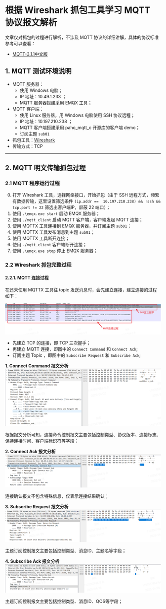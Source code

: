 # 根据 Wireshark 抓包工具学习 MQTT 协议报文解析

文章仅对抓包的过程进行解析，不涉及 MQTT 协议的详细讲解，具体的协议标准参考可以查看：
- [MQTT-3.1.1中文版](MQTT-3.1.1-CN.html)

## 1. MQTT 测试环境说明
- MQTT 服务器：
    - 使用 Windows 电脑；
    - IP 地址：10.49.1.233 ；
    - MQTT 服务器搭建采用 EMQX 工具；
- MQTT 客户端：
    - 使用 Linux 服务器，用 Windows 电脑使用 SSH 协议远程；
    - IP 地址：10.197.210.238 ；
    - MQTT 客户端搭建采用 paho_mqtt_c 开源库的客户端 demo；
    - 订阅主题 `sub01`
- 抓包工具：[Wireshark](https://www.wireshark.org/)
- 传输方式：TCP

------------------

## 2. MQTT 明文传输抓包过程
### 2.1 MQTT 程序运行过程
0. 打开 Wireshark 工具，选择网络接口，开始抓包（由于 SSH 远程方式，频繁有数据传输，这里设置筛选条件 `(ip.addr ==  10.197.210.238) && !ssh && tcp.port != 22` 筛选出客户端IP，屏蔽 22 端口）；
1. 使用 `.\emqx.exe start` 启动 EMQX 服务器；
2. 使用 `./mqtt_client` 启动 MQTT 客户端，客户端发起 MQTT 连接；
3. 使用 MQTTX 工具连接到 EMQX 服务器，并订阅主题 `sub01`；
4. 使用 MQTTX 工具发布消息到主题 `sub01`；
5. 使用 MQTTX 工具断开连接；
6. 使用 `./mqtt_client` 客户端断开连接；
7. 使用 `.\emqx.exe stop` 停止 EMQX 服务器；

### 2.2 Wireshark 抓包完整过程
#### 2.2.1. MQTT 连接过程
在还未使用 MQTTX 工具往 topic 发送消息时，会先建立连接，建立连接的过程如下：

![MQTT连接过程](png/4.2.2.1.MQTT连接过程.png)

- 先建立 TCP 的连接，即 TCP 三次握手；
- 再建立 MQTT 连接，即图中的 `Connect Command` 和 `Connect Ack`;
- 订阅主题 Topic ，即图中的 `Subscribe Request` 和 `Subscribe Ack`;

**1. Connect Command 报文分析**
![MQTT连接报文](png/4.2.2.2.MQTT连接报文.png)

根据报文分析可知，连接命令控制报文主要包括控制类型、协议版本、连接标志、保持连接时间、客户端标识符等字段；

**2. Connect Ack 报文分析**
![MQTT连接确认报文](png/4.2.2.3.MQTT连接确认报文.png)

连接确认报文不包含特殊信息，仅表示连接结果确认；

**3. Subscribe Request 报文分析**
![MQTT主题订阅报文](png/4.2.2.4.MQTT主题订阅报文.png)

主题订阅控制报文主要包括控制类型、消息ID、主题名等字段；

**4. Subscribe Ack 报文分析**
![MQTT主题订阅报文ACK](png/4.2.2.5.MQTT主题订阅报文ACK.png)

主题订阅控制报文主要包括控制类型、消息ID、QOS等字段；
